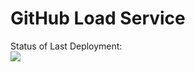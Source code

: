 # GitHub Load Service

Status of Last Deployment:<br>
<img src="https://github.com/IlyaNakhaichuk/demo-service/workflows/CI-CD-Pipeline-to-DockeHub/badge.svg?branch=master"><br>
